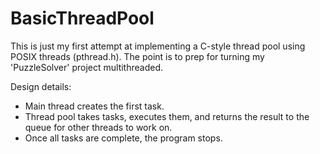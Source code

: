 # BasicThreadPool
This is just my first attempt at implementing a C-style thread pool using POSIX threads (pthread.h). 
The point is to prep for turning my 'PuzzleSolver' project multithreaded.

Design details:  
- Main thread creates the first task.  
- Thread pool takes tasks, executes them, and returns the result to the queue for other threads to work on.  
- Once all tasks are complete, the program stops.
